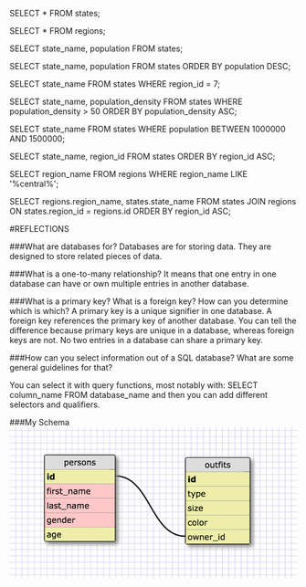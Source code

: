 SELECT * FROM states;

SELECT * FROM regions;

SELECT  state_name, population  FROM states;

SELECT  state_name, population
FROM states
ORDER BY population DESC;

SELECT state_name
FROM states
WHERE region_id = 7;

SELECT state_name, population_density
FROM states
WHERE population_density > 50
ORDER BY population_density ASC;

SELECT state_name
FROM states
WHERE population BETWEEN 1000000 AND 1500000;

SELECT state_name, region_id
FROM states
ORDER BY region_id ASC;

SELECT region_name
FROM regions
WHERE region_name LIKE '%central%';

SELECT regions.region_name, states.state_name
FROM states
JOIN regions ON states.region_id = regions.id
ORDER BY region_id ASC;


#REFLECTIONS

###What are databases for?
Databases are for storing data. They are designed to store related pieces of data.

###What is a one-to-many relationship?
It means that one entry in one database can have or own multiple entries in another database.

###What is a primary key? What is a foreign key? How can you determine which is which?
A primary key is a unique signifier in one database. A foreign key references the primary key of another database. You can tell the difference because primary keys are unique in a database, whereas foreign keys are not. No two entries in a database can share a primary key.


###How can you select information out of a SQL database? What are some general guidelines for that?

You can select it with query functions, most notably with:
SELECT column_name FROM database_name
and then you can add different selectors and qualifiers.

###My Schema
![My Schema](jcase_database_schema.png)